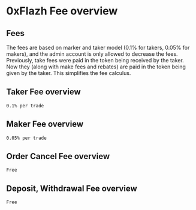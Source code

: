 # 0xFlazh Fee overview

## Fees

The fees are based on marker and taker model (0.1% for takers, 0.05% for makers), and the admin account is only allowed to decrease the fees.
Previously, take fees were paid in the token being received by the taker. Now they (along with make fees and rebates) are paid in the token being given by the taker. This simplifies the fee calculus.


## Taker Fee overview
`0.1% per trade`

## Maker Fee overview
`0.05% per trade`


## Order Cancel Fee overview
`Free`


## Deposit, Withdrawal Fee overview
`Free`
